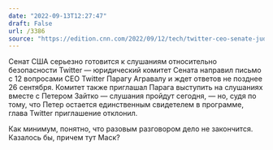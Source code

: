 ```yaml
---
date: "2022-09-13T12:27:47"
draft: False
url: /3386
source: "https://edition.cnn.com/2022/09/12/tech/twitter-ceo-senate-judiciary-letter/"
---
```


Сенат США серьезно готовится к слушаниям относительно безопасности Twitter — юридический комитет Сената направил письмо с 12 вопросами CEO Twitter Парагу Агравалу и ждет ответов не позднее 26 сентября. Комитет также приглашал Парага выступить на слушаниях вместе с Петером Зайтко — слушания пройдут сегодня, — но, судя по тому, что Петер остается единственным свидетелем в программе, глава Twitter приглашение отклонил.

Как минимум, понятно, что разовым разговором дело не закончится. Казалось бы, причем тут Маск?
